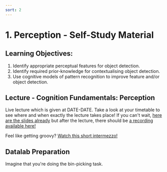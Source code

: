 ```yaml
---
sort: 2
---
```


# 1. Perception - Self-Study Material

## Learning Objectives: 
1. Identify appropriate perceptual features for object detection.
2. Identify required prior-knowledge for contextualising object detection.
3. Use cognitive models of pattern recognition to improve feature and/or object detection.


## Lecture - Cognition Fundamentals: Perception
Live lecture which is given at DATE-DATE. Take a look at your timetable to see where and when exactly the lecture takes place! If you can't wait, [here are the slides already](https://github.com/BredaUniversityADSAI/ADS-AI/blob/8a312a9350b35bad7ebbf135293d669582d8575d/docs/Study%20Content/Cognition%20Fundamentals/assets/lectures/Cognition%20Fundamentals%20-%20Perception.pptx) but after the lecture, there should be [a recording available here!](https://www.youtube.com/watch?v=dQw4w9WgXcQ&feature=share&si=ELPmzJkDCLju2KnD5oyZMQ)

Feel like getting groovy? [Watch this short intermezzo!](https://www.youtube.com/watch?v=E9de-cmycx8&feature=share&si=ELPmzJkDCLju2KnD5oyZMQ)

## Datalab Preparation
Imagine that you're doing the bin-picking task.